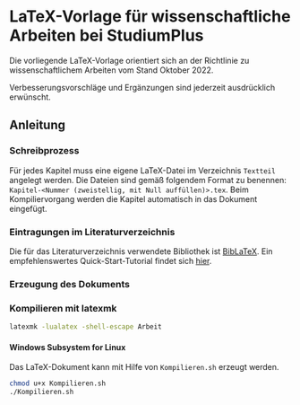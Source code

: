 # LaTeX-Vorlage für wissenschaftliche Arbeiten bei StudiumPlus
Die vorliegende LaTeX-Vorlage orientiert sich an der Richtlinie zu wissenschaftlichem Arbeiten vom Stand Oktober 2022.

Verbesserungsvorschläge und Ergänzungen sind jederzeit ausdrücklich erwünscht.

## Anleitung
### Schreibprozess
Für jedes Kapitel muss eine eigene LaTeX-Datei im Verzeichnis `Textteil` angelegt werden.
Die Dateien sind gemäß folgendem Format zu benennen: `Kapitel-<Nummer (zweistellig, mit Null auffüllen)>.tex`.
Beim Kompiliervorgang werden die Kapitel automatisch in das Dokument eingefügt.

### Eintragungen im Literaturverzeichnis
Die für das Literaturverzeichnis verwendete Bibliothek ist [BibLaTeX](https://ctan.org/pkg/biblatex?lang=en). Ein empfehlenswertes Quick-Start-Tutorial findet sich [hier](https://en.wikibooks.org/wiki/LaTeX/Bibliographies_with_biblatex_and_biber).

### Erzeugung des Dokuments
### Kompilieren mit latexmk
```bash
latexmk -lualatex -shell-escape Arbeit
```

#### Windows Subsystem for Linux
Das LaTeX-Dokument kann mit Hilfe von `Kompilieren.sh` erzeugt werden.
```bash
chmod u+x Kompilieren.sh
./Kompilieren.sh
```